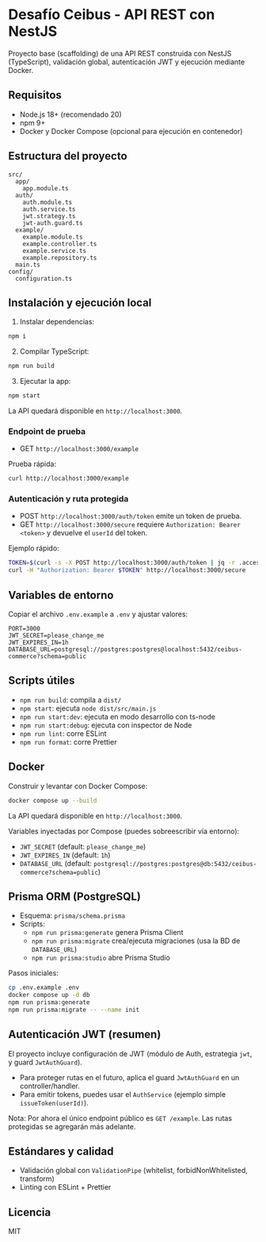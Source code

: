 # Desafío Ceibus - API REST con NestJS

Proyecto base (scaffolding) de una API REST construida con NestJS (TypeScript), validación global, autenticación JWT y ejecución mediante Docker.

## Requisitos
- Node.js 18+ (recomendado 20)
- npm 9+
- Docker y Docker Compose (opcional para ejecución en contenedor)

## Estructura del proyecto
```
src/
  app/
    app.module.ts
  auth/
    auth.module.ts
    auth.service.ts
    jwt.strategy.ts
    jwt-auth.guard.ts
  example/
    example.module.ts
    example.controller.ts
    example.service.ts
    example.repository.ts
  main.ts
config/
  configuration.ts
```

## Instalación y ejecución local
1) Instalar dependencias:
```bash
npm i
```
2) Compilar TypeScript:
```bash
npm run build
```
3) Ejecutar la app:
```bash
npm start
```
La API quedará disponible en `http://localhost:3000`.

### Endpoint de prueba
- GET `http://localhost:3000/example`

Prueba rápida:
```bash
curl http://localhost:3000/example
```

### Autenticación y ruta protegida
- POST `http://localhost:3000/auth/token` emite un token de prueba.
- GET `http://localhost:3000/secure` requiere `Authorization: Bearer <token>` y devuelve el `userId` del token.

Ejemplo rápido:
```bash
TOKEN=$(curl -s -X POST http://localhost:3000/auth/token | jq -r .access_token)
curl -H "Authorization: Bearer $TOKEN" http://localhost:3000/secure
```

## Variables de entorno
Copiar el archivo `.env.example` a `.env` y ajustar valores:
```
PORT=3000
JWT_SECRET=please_change_me
JWT_EXPIRES_IN=1h
DATABASE_URL=postgresql://postgres:postgres@localhost:5432/ceibus-commerce?schema=public
```

## Scripts útiles
- `npm run build`: compila a `dist/`
- `npm start`: ejecuta `node dist/src/main.js`
- `npm run start:dev`: ejecuta en modo desarrollo con ts-node
- `npm run start:debug`: ejecuta con inspector de Node
- `npm run lint`: corre ESLint
- `npm run format`: corre Prettier

## Docker
Construir y levantar con Docker Compose:
```bash
docker compose up --build
```
La API quedará disponible en `http://localhost:3000`.

Variables inyectadas por Compose (puedes sobreescribir vía entorno):
- `JWT_SECRET` (default: `please_change_me`)
- `JWT_EXPIRES_IN` (default: `1h`)
- `DATABASE_URL` (default: `postgresql://postgres:postgres@db:5432/ceibus-commerce?schema=public`)

## Prisma ORM (PostgreSQL)
- Esquema: `prisma/schema.prisma`
- Scripts:
  - `npm run prisma:generate` genera Prisma Client
  - `npm run prisma:migrate` crea/ejecuta migraciones (usa la BD de `DATABASE_URL`)
  - `npm run prisma:studio` abre Prisma Studio

Pasos iniciales:
```bash
cp .env.example .env
docker compose up -d db
npm run prisma:generate
npm run prisma:migrate -- --name init
```

## Autenticación JWT (resumen)
El proyecto incluye configuración de JWT (módulo de Auth, estrategia `jwt`, y guard `JwtAuthGuard`).
- Para proteger rutas en el futuro, aplica el guard `JwtAuthGuard` en un controller/handler.
- Para emitir tokens, puedes usar el `AuthService` (ejemplo simple `issueToken(userId)`).

Nota: Por ahora el único endpoint público es `GET /example`. Las rutas protegidas se agregarán más adelante.

## Estándares y calidad
- Validación global con `ValidationPipe` (whitelist, forbidNonWhitelisted, transform)
- Linting con ESLint + Prettier

## Licencia
MIT
